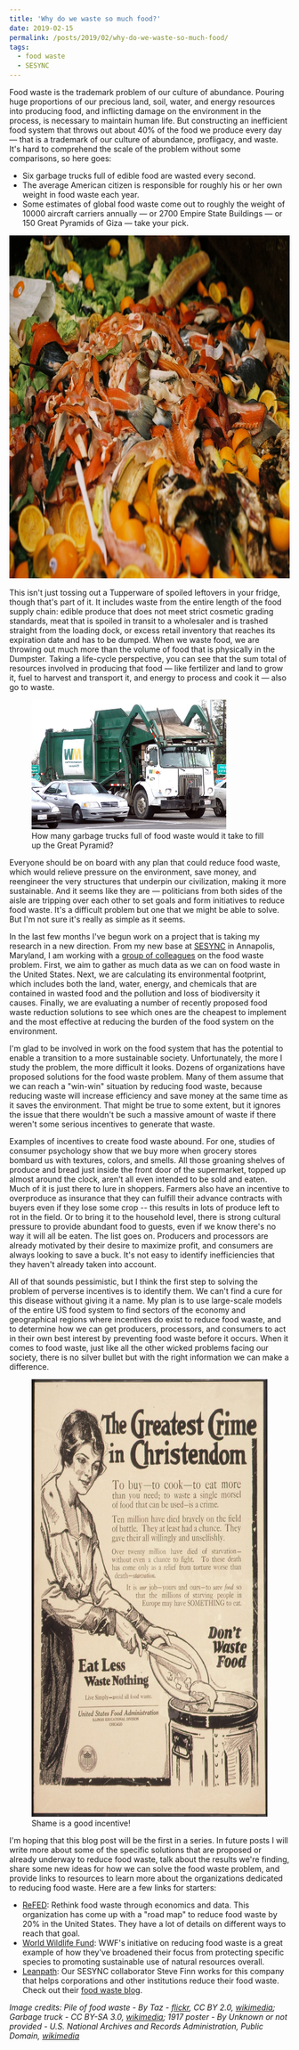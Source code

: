 ```yaml
---
title: 'Why do we waste so much food?'
date: 2019-02-15
permalink: /posts/2019/02/why-do-we-waste-so-much-food/
tags:
  - food waste
  - SESYNC
---
```


Food waste is the trademark problem of our culture of abundance. Pouring huge proportions of our precious land, soil, water, and energy resources into producing food, and inflicting damage on the environment in the process, is necessary to maintain human life. <!--break--> But constructing an inefficient food system that throws out about 40% of the food we produce every day &mdash; that is a trademark of our culture of abundance, profligacy, and waste. It's hard to comprehend the scale of the problem without some comparisons, so here goes:

- Six garbage trucks full of edible food are wasted every second.
- The average American citizen is responsible for roughly his or her own weight in food waste each year.
- Some estimates of global food waste come out to roughly the weight of 10000 aircraft carriers annually &mdash; or 2700 Empire State Buildings &mdash; or 150 Great Pyramids of Giza &mdash; take your pick.

<img src="/images/food_waste.jpg" width="920" height="616" alt="Food waste (wikimedia commons)" class="inline"/>

This isn't just tossing out a Tupperware of spoiled leftovers in your fridge, though that's part of it. It includes waste from the entire length of the food supply chain: edible produce that does not meet strict cosmetic grading standards, meat that is spoiled in transit to a wholesaler and is trashed straight from the loading dock, or excess retail inventory that reaches its expiration date and has to be dumped. When we waste food, we are throwing out much more than the volume of food that is physically in the Dumpster. Taking a life-cycle perspective, you can see that the sum total of resources involved in producing that food &mdash; like fertilizer and land to grow it, fuel to harvest and transport it, and energy to process and cook it &mdash; also go to waste.

<figure>
  <img src="/images/garbage_truck.jpg" width="350" height="233" alt="Garbage truck (wikimedia commons)"/>
  <figcaption>How many garbage trucks full of food waste would it take to fill up the Great Pyramid?</figcaption>
</figure>

Everyone should be on board with any plan that could reduce food waste, which would relieve pressure on the environment, save money, and reengineer the very structures that underpin our civilization, making it more sustainable. And it seems like they are &mdash; politicians from both sides of the aisle are tripping over each other to set goals and form initiatives to reduce food waste. It's a difficult problem but one that we might be able to solve. But I'm not sure it's really as simple as it seems.

In the last few months I've begun work on a project that is taking my research in a new direction. From my new base at [SESYNC](https://www.sesync.org) in Annapolis, Maryland, I am working with a [group of colleagues](https://www.sesync.org/project/ventures/food-waste-and-the-environment) on the food waste problem. First, we aim to gather as much data as we can on food waste in the United States. Next, we are calculating its environmental footprint, which includes both the land, water, energy, and chemicals that are contained in wasted food and the pollution and loss of biodiversity it causes. Finally, we are evaluating a number of recently proposed food waste reduction solutions to see which ones are the cheapest to implement and the most effective at reducing the burden of the food system on the environment.

I'm glad to be involved in work on the food system that has the potential to enable a transition to a more sustainable society. Unfortunately, the more I study the problem, the more difficult it looks. Dozens of organizations have proposed solutions for the food waste problem. Many of them assume that we can reach a "win-win" situation by reducing food waste, because reducing waste will increase efficiency and save money at the same time as it saves the environment. That might be true to some extent, but it ignores the issue that there wouldn't be such a massive amount of waste if there weren't some serious incentives to generate that waste.

Examples of incentives to create food waste abound. For one, studies of consumer psychology show that we buy more when grocery stores bombard us with textures, colors, and smells. All those groaning shelves of produce and bread just inside the front door of the supermarket, topped up almost around the clock, aren't all even intended to be sold and eaten. Much of it is just there to lure in shoppers. Farmers also have an incentive to overproduce as insurance that they can fulfill their advance contracts with buyers even if they lose some crop -- this results in lots of produce left to rot in the field. Or to bring it to the household level, there is strong cultural pressure to provide abundant food to guests, even if we know there's no way it will all be eaten. The list goes on. Producers and processors are already motivated by their desire to maximize profit, and consumers are always looking to save a buck. It's not easy to identify inefficiencies that they haven't already taken into account.

All of that sounds pessimistic, but I think the first step to solving the problem of perverse incentives is to identify them. We can't find a cure for this disease without giving it a name. My plan is to use large-scale models of the entire US food system to find sectors of the economy and geographical regions where incentives do exist to reduce food waste, and to determine how we can get producers, processors, and consumers to act in their own best interest by preventing food waste before it occurs. When it comes to food waste, just like all the other wicked problems facing our society, there is no silver bullet but with the right information we can make a difference.

<figure>
  <img src="/images/greatest_crime_in_christendom.jpg" width="600" height="786" alt="1917 poster (wikimedia commons)"/>
  <figcaption>Shame is a good incentive!</figcaption>
</figure>

I'm hoping that this blog post will be the first in a series. In future posts I will write more about some of the specific solutions that are proposed or already underway to reduce food waste, talk about the results we're finding, share some new ideas for how we can solve the food waste problem, and provide links to resources to learn more about the organizations dedicated to reducing food waste. Here are a few links for starters:

- [ReFED](https://www.refed.com/): Rethink food waste through economics and data. This organization has come up with a "road map" to reduce food waste by 20% in the United States. They have a lot of details on different ways to reach that goal.
- [World Wildlife Fund](https://www.worldwildlife.org/initiatives/food-waste): WWF's initiative on reducing food waste is a great example of how they've broadened their focus from protecting specific species to promoting sustainable use of natural resources overall.
- [Leanpath](https://www.leanpath.com/): Our SESYNC collaborator Steve Finn works for this company that helps corporations and other institutions reduce their food waste. Check out their [food waste blog](https://blog.leanpath.com/).

*Image credits: Pile of food waste - By Taz - [flickr](https://secure.flickr.com/photos/sporkist/126526910/), CC BY 2.0, [wikimedia](https://commons.wikimedia.org/w/index.php?curid=26750498); Garbage truck - CC BY-SA 3.0, [wikimedia](https://commons.wikimedia.org/w/index.php?curid=781407); 1917 poster - By Unknown or not provided - U.S. National Archives and Records Administration, Public Domain, [wikimedia](https://commons.wikimedia.org/w/index.php?curid=15855705)*